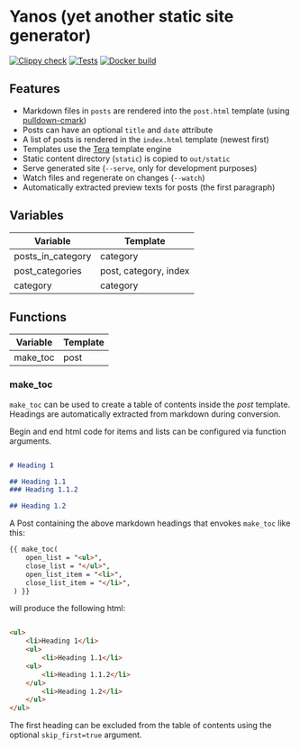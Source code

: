 # Yanos (**y**et **ano**ther **s**tatic site generator)

[![Clippy check](https://github.com/tufteddeer/yanos/actions/workflows/clippy.yml/badge.svg)](https://github.com/tufteddeer/yanos/actions/workflows/clippy.yml)
[![Tests](https://github.com/tufteddeer/yanos/actions/workflows/test.yml/badge.svg)](https://github.com/tufteddeer/yanos/actions/workflows/test.yml)
[![Docker build](https://github.com/tufteddeer/yanos/actions/workflows/docker.yaml/badge.svg)](https://github.com/tufteddeer/yanos/actions/workflows/docker.yaml)

## Features

- Markdown files in `posts` are rendered into the `post.html` template (using [pulldown-cmark](https://crates.io/crates/pulldown-cmark))
- Posts can have an optional `title` and `date` attribute
- A list of posts is rendered in the `index.html` template (newest first)
- Templates use the [Tera](https://tera.netlify.app/) template engine
- Static content directory (`static`) is copied to `out/static`
- Serve generated site (`--serve`, only for development purposes)
- Watch files and regenerate on changes (`--watch`)
- Automatically extracted preview texts for posts (the first paragraph)

## Variables

| **Variable**      | **Template**          |
| ----------------- | --------------------- |
| posts_in_category | category              |
| post_categories   | post, category, index |
| category          | category              |

## Functions

| **Variable** | **Template** |
| ------------ | ------------ |
| make_toc     | post         |


### make_toc
`make_toc` can be used to create a table of contents inside the _post_ template. Headings are automatically extracted from markdown during conversion.

Begin and end html code for items and lists can be configured via function arguments.

```markdown

# Heading 1

## Heading 1.1
### Heading 1.1.2

## Heading 1.2

```

A Post containing the above markdown headings that envokes `make_toc` like this:
```html
{{ make_toc(
    open_list = "<ul>",
    close_list = "</ul>",
    open_list_item = "<li>",
    close_list_item = "</li>",
 ) }}
```
will produce the following html:

```html

<ul>
    <li>Heading 1</li>
    <ul>
        <li>Heading 1.1</li>
    <ul>
        <li>Heading 1.1.2</li>
    </ul>
        <li>Heading 1.2</li>
    </ul>
</ul>
```

The first heading can be excluded from the table of contents using the optional `skip_first=true` argument.

